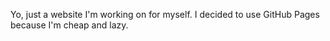 Yo, just a website I'm working on for myself. I decided to use GitHub Pages because I'm cheap and lazy.
